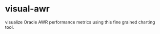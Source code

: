 visual-awr
==========

visualize Oracle AWR performance metrics using this fine grained charting tool.

